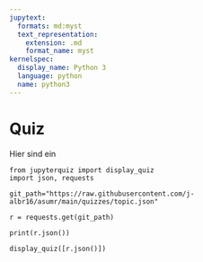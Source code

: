 ```yaml
---
jupytext:
  formats: md:myst
  text_representation:
    extension: .md
    format_name: myst
kernelspec:
  display_name: Python 3
  language: python
  name: python3
---
```


# Quiz


Hier sind ein

```{code-cell} ipython3
from jupyterquiz import display_quiz
import json, requests

git_path="https://raw.githubusercontent.com/j-albr16/asumr/main/quizzes/topic.json"

r = requests.get(git_path)

print(r.json())
    
display_quiz([r.json()])
```


